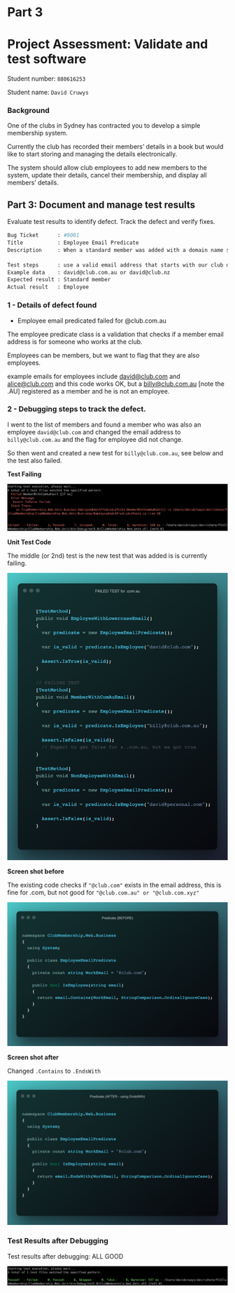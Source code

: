 # Part 3

# Project Assessment: Validate and test software

Student number: `880616253`

Student name: `David Cruwys`

### Background

One of the clubs in Sydney has contracted you to develop a simple membership system.

Currently the club has recorded their members’ details in a book but would like to start storing and managing the details electronically.

The system should allow club employees to add new members to the system, update their details, cancel their membership, and display all members’ details.

## Part 3: Document and manage test results

Evaluate test results to identify defect.
Track the defect and verify fixes.


```bash
Bug Ticket      : #9001
Title           : Employee Email Predicate
Description     : When a standard member was added with a domain name similar to our club, it assumed that the member was an employee when really they were not

Test steps      : use a valid email address that starts with our club domain, but has extra extension in it.
Example data    : david@club.com.au or david@club.nz
Expected result : Standard member
Actual result   : Employee

```

### 1 - Details of defect found

- Employee email predicated failed for @club.com.au

The employee predicate class is a validation that checks if a member email address is for someone who works at the club.

Employees can be members, but we want to flag that they are also employees.

example emails for employees include david@club.com and alice@club.com and this code works OK, but a billy@club.com.au [note the .AU] registered as a member and he is not an employee.

### 2 - Debugging steps to track the defect.

I went to the list of members and found a member who was also an employee `david@club.com` and changed the email address to `billy@club.com.au` and the flag for employee did not change.

So then went and created a new test for `billy@club.com.au`, see below and the test also failed.

**Test Failing**

![](predicate-failed-test.png)

**Unit Test Code**

The middle (or 2nd) test is the new test that was added is is currently failing.

![](./predicate-failed-code.png)

**Screen shot before**

The existing code checks if `"@club.com"` exists in the email address, this is fine for .com, but not good for `"@club.com.au" or "@club.com.xyz"`

![](./predicate-class-before-fix.png)

**Screen shot after**

Changed `.Contains` to `.EndsWith`

![](./predicate-class-after-fix.png)

### Test Results after Debugging

Test results after debugging: ALL GOOD

![](./predicate-success-test.png)   
